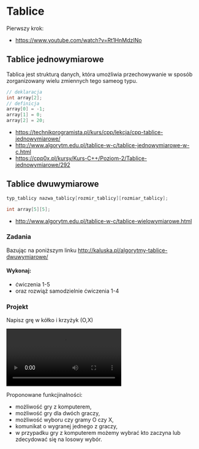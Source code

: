 # Tablice 

Pierwszy krok:
- https://www.youtube.com/watch?v=Rt1HnMdzINo

## Tablice jednowymiarowe

Tablica jest strukturą danych, która umożliwia przechowywanie w sposób zorganizowany wielu zmiennych tego sameog typu.

```cpp
// deklaracja
int array[2];
// definicja
array[0] = -1;
array[1] = 0;
array[2] = 20;
```

- https://technikprogramista.pl/kurs/cpp/lekcja/cpp-tablice-jednowymiarowe/
- http://www.algorytm.edu.pl/tablice-w-c/tablice-jednowymiarowe-w-c.html
- https://cpp0x.pl/kursy/Kurs-C++/Poziom-2/Tablice-jednowymiarowe/292

## Tablice dwuwymiarowe

```cpp
typ_tablicy nazwa_tablicy[rozmir_tablicy][rozmiar_tablicy];
```

```cpp
int array[5][5];
```
- http://www.algorytm.edu.pl/tablice-w-c/tablice-wielowymiarowe.html

### Zadania

Bazując na poniższym linku
http://kaluska.pl/algorytmy-tablice-dwuwymiarowe/

#### Wykonaj:
- ćwiczenia 1-5
- oraz rozwiąż samodzielnie ćwiczenia 1-4

### Projekt
Napisz grę w kółko i krzyżyk (O,X)

![](media/demonstration.mp4)

Proponowane funkcjinalności:
- możliwość gry z komputerem,
- możliwość gry dla dwóch graczy,
- możliwość wyboru czy gramy O czy X,
- komunikat o wygranej jednego z graczy,
- w przypadku gry z komputerem możemy wybrać kto zaczyna lub zdecydować się na losowy wybór.

